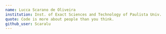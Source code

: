 ```yaml
---
name: Lucca Scarano de Oliveira
institution: Inst. of Exact Sciences and Technology of Paulista Univ.
quote: Code is more about people than you think.
github_user: Scaralu
---
```

